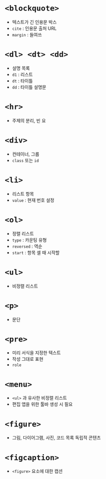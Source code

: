 # `<blockquote>`
- 텍스트가 긴 인용문 박스
- `cite` : 인용문 출처 URL
- `margin` : 들여쓰
# `<dl> <dt> <dd>`
- 설명 목록
- `d1` : 리스트
- `dt` : 타이틀
- `dd` : 타이틀 설명문
# `<hr>`
- 주제의 분리, 빈 요
# `<div>`
- 컨테이너, 그룹
- `class` 또는 `id`
# `<li>`
- 리스트 항목
- `value` : 현재 번호 설정
# `<ol>`
- 정렬 리스트
- `type` : 카운팅 유형
- `reversed` :  역순
- `start` : 항목 셀 때 시작할  
# `<ul>`
- 비정렬 리스트
# `<p>`
- 문단
# `<pre>`
- 미리 서식을 지정한 텍스트
- 작성 그대로 표현
- `role`
# `<menu>`
- `<ul>` 과 유사한 비정렬 리스트
- 편집 앱을 위한 툴바 생성 시 필요
# `<figure>`
- 그림, 다이어그램, 사진, 코드 목록  독립적 콘텐츠
# `<figcaption>`
- `<figure>` 요소에 대한 캡션
